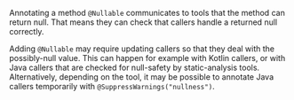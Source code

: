 Annotating a method `@Nullable` communicates to tools that the method can return
null. That means they can check that callers handle a returned null correctly.

Adding `@Nullable` may require updating callers so that they deal with the
possibly-null value. This can happen for example with Kotlin callers, or with
Java callers that are checked for null-safety by static-analysis tools.
Alternatively, depending on the tool, it may be possible to annotate Java
callers temporarily with `@SuppressWarnings("nullness")`.
